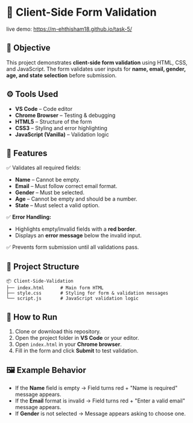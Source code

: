 
# 📝 Client-Side Form Validation

live demo: https://m-ehthisham18.github.io/task-5/

## 📌 Objective

This project demonstrates **client-side form validation** using HTML, CSS, and JavaScript. The form validates user inputs for **name, email, gender, age, and state selection** before submission.

## ⚙️ Tools Used

* **VS Code** – Code editor
* **Chrome Browser** – Testing & debugging
* **HTML5** – Structure of the form
* **CSS3** – Styling and error highlighting
* **JavaScript (Vanilla)** – Validation logic

## 📂 Features

✅ Validates all required fields:

* **Name** – Cannot be empty.
* **Email** – Must follow correct email format.
* **Gender** – Must be selected.
* **Age** – Cannot be empty and should be a number.
* **State** – Must select a valid option.

✅ **Error Handling:**

* Highlights empty/invalid fields with a **red border**.
* Displays an **error message** below the invalid input.

✅ Prevents form submission until all validations pass.

## 📄 Project Structure

```
📦 Client-Side-Validation
├── index.html      # Main form HTML
├── style.css       # Styling for form & validation messages
└── script.js       # JavaScript validation logic
```

## 🚀 How to Run

1. Clone or download this repository.
2. Open the project folder in **VS Code** or your editor.
3. Open `index.html` in your **Chrome browser**.
4. Fill in the form and click **Submit** to test validation.

## 🖼️ Example Behavior

* If the **Name** field is empty → Field turns red + "Name is required" message appears.
* If the **Email** format is invalid → Field turns red + "Enter a valid email" message appears.
* If **Gender** is not selected → Message appears asking to choose one.

